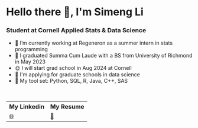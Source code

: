 # Hello there 👋, I'm Simeng Li

### Student at Cornell Applied Stats & Data Science

- 🔭 I’m currently working at Regeneron as a summer intern in stats programming
- 🌱 I graduated Summa Cum Laude with a BS from University of Richmond in May 2023
- 🌞 I will start grad school in Aug 2024 at Cornell
- 👑 I'm applying for graduate schools in data science
- 🌟 My tool set: Python, SQL, R, Java, C++, SAS

<br/>


<table>
    <tr>
        <th>My Linkedin</th>
        <th>My Resume</th>
    </tr>
    <tr>
        <td>
            <a href="https://www.linkedin.com/in/simeng-li-8477421b9/">🌐</a>
        </td>
        <td>
            <a href="[https://github.com/sl1492/sl1492/blob/main/Simeng_Li_Resume.pdf](https://github.com/sl1492/sl1492/blob/main/Simeng_Li_CV.pdf)">📃</a>
        </td>
    </tr>
</table>

<br/>
